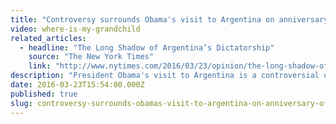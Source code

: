 ```yaml
---
title: "Controversy surrounds Obama's visit to Argentina on anniversary of the Dirty War"
video: where-is-my-grandchild
related_articles:
  - headline: "The Long Shadow of Argentina’s Dictatorship"
    source: "The New York Times"
    link: "http://www.nytimes.com/2016/03/23/opinion/the-long-shadow-of-argentinas-dictatorship.html?rref=opinion&module=Ribbon&version=context&region=Header&action=click&contentCollection=Opinion&pgtype=Blogs"
description: "President Obama's visit to Argentina is a controversial one because it falls on the 40th anniversary of the military coup that “disappeared” thousands of people. Watch the backstory here:"
date: 2016-03-23T15:54:00.000Z
published: true
slug: controversy-surrounds-obamas-visit-to-argentina-on-anniversary-of-the-dirty-war
---
```


